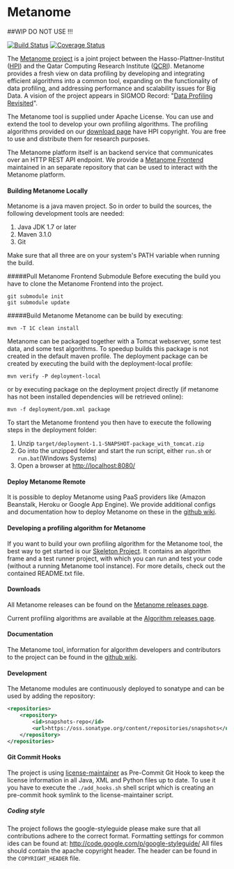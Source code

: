 # Metanome

##WIP DO NOT USE !!!


[![Build Status](https://travis-ci.org/HPI-Information-Systems/Metanome.png?branch=master)](https://travis-ci.org/HPI-Information-Systems/Metanome)
[![Coverage Status](https://coveralls.io/repos/HPI-Information-Systems/Metanome/badge.png)](https://coveralls.io/r/HPI-Information-Systems/Metanome)

The [Metanome project](https://hpi.de/naumann/projects/data-profiling-and-analytics/metanome-data-profiling.html) is a joint project between the Hasso-Plattner-Institut ([HPI](http://www.hpi.de)) and the Qatar Computing Research Institute ([QCRI](http://www.qcri.org)). Metanome provides a fresh view on data profiling by developing and integrating efficient algorithms into a common tool, expanding on the functionality of data profiling, and addressing performance and scalability issues for Big Data. A vision of the project appears in SIGMOD Record: "[Data Profiling Revisited](http://hpi.de/naumann/publications/publications-by-type/year/2013/102276/Nau13.html)".

The Metanome tool is supplied under Apache License. You can use and extend the tool to develop your own profiling algorithms. The profiling algorithms provided on our [download page](https://hpi.de/naumann/projects/data-profiling-and-analytics/metanome-data-profiling/algorithms.html) have HPI copyright. You are free to use and distribute them for research purposes. 

The Metanome platform itself is an backend service that communicates over an HTTP REST API endpoint. 
We provide a [Metanome Frontend](https://github.com/HPI-Information-Systems/Metanome-Frontend) maintained in an separate repository that can be used to interact with the Metanome platform.

#### Building Metanome Locally


Metanome is a java maven project. So in order to build the sources, the following development tools are needed:

1. Java JDK 1.7 or later
2. Maven 3.1.0
2. Git

Make sure that all three are on your system's PATH variable when running the build.

#####Pull Metanome Frontend Submodule
Before executing the build you have to clone the Metanome Frontend into the project.

```
git submodule init
git submodule update
```
#####Build Metanome
Metanome can be build by executing:

```mvn -T 1C clean install```

Metanome can be packaged together with a Tomcat webserver, some test data, and some test algorithms. 
To speedup builds this package is not created in the default maven profile. 
The deployment package can be created by executing the build with the deployment-local profile: 

```mvn verify -P deployment-local```

or by executing package on the deployment project directly (if metanome has not been installed dependencies will be retrieved online): 

```mvn -f deployment/pom.xml package```

To start the Metanome frontend you then have to execute the following steps in the deployment folder:

1. Unzip `target/deployment-1.1-SNAPSHOT-package_with_tomcat.zip`
2. Go into the unzipped folder and start the run script, either `run.sh` or `run.bat`(Windows Systems)
3. Open a browser at [http://localhost:8080/](http://localhost:8080/)

#### Deploy Metanome Remote
It is possible to deploy Metanome using PaaS providers like (Amazon Beanstalk, Heroku or Google App Engine).
We provide additional configs and documentation how to deploy Metanome on these in the [github wiki](https://github.com/HPI-Information-Systems/Metanome/wiki).

#### Developing a profiling algorithm for Metanome
If you want to build your own profiling algorithm for the Metanome tool, the best way to get started is our [Skeleton Project](https://hpi.de/fileadmin/user_upload/fachgebiete/naumann/projekte/repeatability/DataProfiling/Metanome/MetanomeAlgorithmSkeleton.zip). It contains an algorithm frame and a test runner project, with which you can run and test your code (without a running Metanome tool instance). For more details, check out the contained README.txt file.

#### Downloads
All Metanome releases can be found on the [Metanome releases page](https://github.com/HPI-Information-Systems/Metanome/releases).

Current profiling algorithms are available at the [Algorithm releases page](https://hpi.de/naumann/projects/data-profiling-and-analytics/metanome-data-profiling/algorithms.html).

#### Documentation
The Metanome tool, information for algorithm developers and contributors to the project can be found in the [github wiki](https://github.com/HPI-Information-Systems/Metanome/wiki).

#### Development
The Metanome modules are continuously deployed to sonatype and can be used by adding the repository:
```xml
<repositories>
    <repository>
        <id>snapshots-repo</id>
        <url>https://oss.sonatype.org/content/repositories/snapshots</url>
    </repository>
</repositories>
```

#### Git Commit Hooks
The project is using [license-maintainer](https://github.com/NitorCreations/license-maintainer) as Pre-Commit Git Hook to keep the license information in all Java, XML and Python files up to date. To use it you have to execute the ```./add_hooks.sh``` shell script which is creating an pre-commit hook symlink to the license-maintainer script.

##### Coding style
The project follows the google-styleguide please make sure that all contributions adhere to the correct format. Formatting settings for common ides can be found at: http://code.google.com/p/google-styleguide/
All files should contain the apache copyright header. The header can be found in the ```COPYRIGHT_HEADER``` file.

